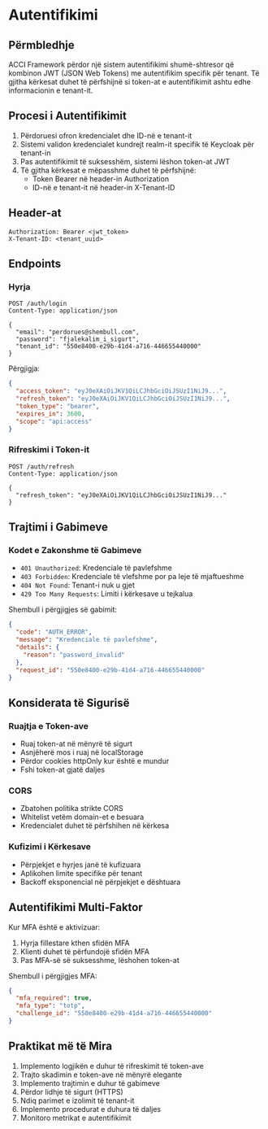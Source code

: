 # Autentifikimi

## Përmbledhje

ACCI Framework përdor një sistem autentifikimi shumë-shtresor që kombinon JWT (JSON Web Tokens) me autentifikim specifik për tenant. Të gjitha kërkesat duhet të përfshijnë si token-at e autentifikimit ashtu edhe informacionin e tenant-it.

## Procesi i Autentifikimit

1. Përdoruesi ofron kredencialet dhe ID-në e tenant-it
2. Sistemi validon kredencialet kundrejt realm-it specifik të Keycloak për tenant-in
3. Pas autentifikimit të suksesshëm, sistemi lëshon token-at JWT
4. Të gjitha kërkesat e mëpasshme duhet të përfshijnë:
   - Token Bearer në header-in Authorization
   - ID-në e tenant-it në header-in X-Tenant-ID

## Header-at

```http
Authorization: Bearer <jwt_token>
X-Tenant-ID: <tenant_uuid>
```

## Endpoints

### Hyrja

```http
POST /auth/login
Content-Type: application/json

{
  "email": "perdorues@shembull.com",
  "password": "fjalekalim_i_sigurt",
  "tenant_id": "550e8400-e29b-41d4-a716-446655440000"
}
```

Përgjigja:
```json
{
  "access_token": "eyJ0eXAiOiJKV1QiLCJhbGciOiJSUzI1NiJ9...",
  "refresh_token": "eyJ0eXAiOiJKV1QiLCJhbGciOiJSUzI1NiJ9...",
  "token_type": "bearer",
  "expires_in": 3600,
  "scope": "api:access"
}
```

### Rifreskimi i Token-it

```http
POST /auth/refresh
Content-Type: application/json

{
  "refresh_token": "eyJ0eXAiOiJKV1QiLCJhbGciOiJSUzI1NiJ9..."
}
```

## Trajtimi i Gabimeve

### Kodet e Zakonshme të Gabimeve

- `401 Unauthorized`: Kredenciale të pavlefshme
- `403 Forbidden`: Kredenciale të vlefshme por pa leje të mjaftueshme
- `404 Not Found`: Tenant-i nuk u gjet
- `429 Too Many Requests`: Limiti i kërkesave u tejkalua

Shembull i përgjigjes së gabimit:
```json
{
  "code": "AUTH_ERROR",
  "message": "Kredenciale të pavlefshme",
  "details": {
    "reason": "password_invalid"
  },
  "request_id": "550e8400-e29b-41d4-a716-446655440000"
}
```

## Konsiderata të Sigurisë

### Ruajtja e Token-ave
- Ruaj token-at në mënyrë të sigurt
- Asnjëherë mos i ruaj në localStorage
- Përdor cookies httpOnly kur është e mundur
- Fshi token-at gjatë daljes

### CORS
- Zbatohen politika strikte CORS
- Whitelist vetëm domain-et e besuara
- Kredencialet duhet të përfshihen në kërkesa

### Kufizimi i Kërkesave
- Përpjekjet e hyrjes janë të kufizuara
- Aplikohen limite specifike për tenant
- Backoff eksponencial në përpjekjet e dështuara

## Autentifikimi Multi-Faktor

Kur MFA është e aktivizuar:

1. Hyrja fillestare kthen sfidën MFA
2. Klienti duhet të përfundojë sfidën MFA
3. Pas MFA-së së suksesshme, lëshohen token-at

Shembull i përgjigjes MFA:
```json
{
  "mfa_required": true,
  "mfa_type": "totp",
  "challenge_id": "550e8400-e29b-41d4-a716-446655440000"
}
```

## Praktikat më të Mira

1. Implemento logjikën e duhur të rifreskimit të token-ave
2. Trajto skadimin e token-ave në mënyrë elegante
3. Implemento trajtimin e duhur të gabimeve
4. Përdor lidhje të sigurt (HTTPS)
5. Ndiq parimet e izolimit të tenant-it
6. Implemento procedurat e duhura të daljes
7. Monitoro metrikat e autentifikimit 